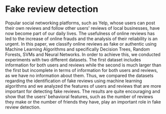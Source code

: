 # Fake review detection

Popular social networking platforms, such as Yelp, whose users can post their own reviews and follow other users' reviews of local businesses, have now become part of our daily lives. The usefulness of online reviews has led to the increase of online frauds and the analysis of their 
reliability is an urgent. In this paper, we classify online reviews as fake or authentic using Machine Learning Algorithms and specifically Decision Trees, Random Forests, SVMs and Neural Networks. In order to achieve this, we conducted experiments with two different datasets. The first dataset includes information for both users and reviews while the second is much larger than the first but incomplete in terms of information for both users and reviews, as we have no information about them. Thus, we compared the datasets regarding the identification of fake reviews using machine learning algorithms and we analyzed the features of users and reviews that are more important for detecting fake reviews. The results are quite encouraging and show that the users’ behavioral features, such as the number of reviews they make or the number of friends they have, play an important role in fake review detection.
